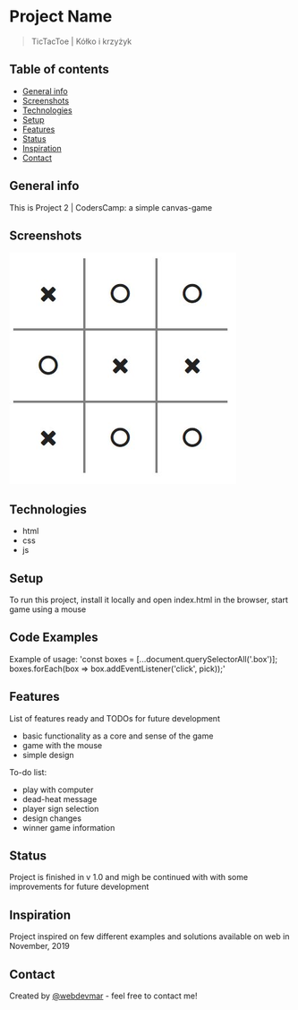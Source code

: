 # Project Name
> TicTacToe | Kółko i krzyżyk

## Table of contents
* [General info](#general-info)
* [Screenshots](#screenshots)
* [Technologies](#technologies)
* [Setup](#setup)
* [Features](#features)
* [Status](#status)
* [Inspiration](#inspiration)
* [Contact](#contact)

## General info
This is Project 2 | CodersCamp: a simple canvas-game

## Screenshots
![Example screenshot](images/tictactoe.jpg)

## Technologies
* html
* css
* js

## Setup
To run this project, install it locally and open index.html in the browser, start game using a mouse

## Code Examples
Example of usage:
'const boxes = [...document.querySelectorAll('.box')];
boxes.forEach(box => box.addEventListener('click', pick));'

## Features
List of features ready and TODOs for future development
* basic functionality as a core and sense of the game
* game with the mouse
* simple design

To-do list:
* play with computer
* dead-heat message
* player sign selection
* design changes
* winner game information

## Status
Project is finished in v 1.0 and migh be continued with with some improvements for future development

## Inspiration
Project inspired on few different examples and solutions available on web in November, 2019

## Contact
Created by [@webdevmar](https://www.mpawluczuk.pl/) - feel free to contact me!